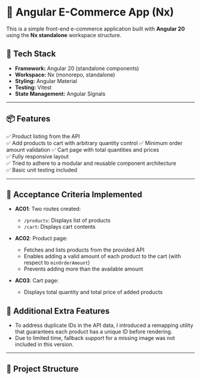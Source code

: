 # 🛒 Angular E-Commerce App (Nx)

This is a simple front-end e-commerce application built with **Angular 20** using the **Nx standalone** workspace structure.

## 🚀 Tech Stack

- **Framework:** Angular 20 (standalone components)
- **Workspace:** Nx (monorepo, standalone)
- **Styling:** Angular Material
- **Testing:** Vitest
- **State Management:** Angular Signals

---

## 📦 Features

✅ Product listing from the API  
✅ Add products to cart with arbitrary quantity control
✅ Minimum order amount validation
✅ Cart page with total quantities and prices  
✅ Fully responsive layout  
✅ Tried to adhere to a modular and reusable component architecture  
✅ Basic unit testing included

---

## 📄 Acceptance Criteria Implemented

- **AC01**: Two routes created:

  - `/products`: Displays list of products
  - `/cart`: Displays cart contents

- **AC02**: Product page:

  - Fetches and lists products from the provided API
  - Enables adding a valid amount of each product to the cart (with respect to `minOrderAmount`)
  - Prevents adding more than the available amount

- **AC03**: Cart page:
  - Displays total quantity and total price of added products

## 📄 Additional Extra Features

- To address duplicate IDs in the API data, I introduced a remapping utility that guarantees each product has a unique ID before rendering.
- Due to limited time, fallback support for a missing image was not included in this version.

---

## 📂 Project Structure
